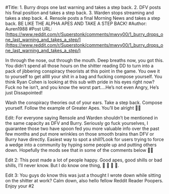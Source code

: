 #Title: 1. Burry drops one last warning and takes a step back. 2. DFV posts his final position and takes a step back. 3. Warden stops streaming and takes a step back. 4. Rensole posts a final Morning News and takes a step back. BE LIKE THE ALPHA APES AND TAKE A STEP BACK!
#Author: Auren1988
#Post URL: [https://www.reddit.com/r/Superstonk/comments/mwvy00/1_burry_drops_one_last_warning_and_takes_a_step/](https://www.reddit.com/r/Superstonk/comments/mwvy00/1_burry_drops_one_last_warning_and_takes_a_step/)


In through the nose, out through the mouth. Deep breaths now, you got this. You didn’t spend all those hours on the shitter reading DD to turn into a pack of jibbering conspiracy theorists at this point in the game. You owe it to yourself to get alllll your shit in a bag and fucking compose yourself. You think Ryan Cohen is looking at this sub with pride in his eyes right now? Fuck no he isn’t, and you know the worst part....He’s not even Angry, He’s just Dissapointed!

Wash the conspiracy theories out of your ears. Take a step back. Compose yourself. 
Follow the example of Greater Apes. 
You’ll be alright 👊🏼

Edit: For everyone saying Rensole and Warden shouldn’t be mentioned in the same capacity as DFV and Burry. Seriously go fuck yourselves, I guarantee those two have spoon fed you more valuable info over the past few months and put more wrinkles on those smooth brains than DFV or Burry have directly. Easiest way to spot a shill?Look for users trying to force a wedge into a community by hyping some people up and putting others down. Hopefully the mods see that in some of the comments below 👍🏼

Edit 2: This post made a lot of people happy. Good apes, good shills or bad shills, I’ll never know. But I do know one thing, 💎 🙌 🚀 🌝.

Edit 3: You guys do know this was just a thought I wrote down while sitting on the shitter at work? Calm down, also hello fellow Reddit Reader Poopers. Enjoy your #2